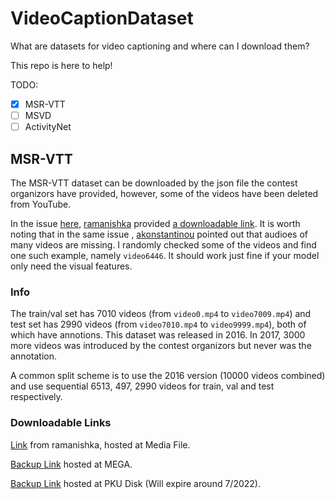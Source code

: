 # VideoCaptionDataset

What are datasets for video captioning and where can I download them?

This repo is here to help!

TODO:
- [x] MSR-VTT
- [ ] MSVD
- [ ] ActivityNet

## MSR-VTT

The MSR-VTT dataset can be downloaded by the json file the contest organizors have provided, however, some of the videos have been deleted from YouTube.

In the issue [here](https://github.com/VisionLearningGroup/caption-guided-saliency/issues/6), [ramanishka](https://github.com/ramanishka) provided [a downloadable link](https://www.mediafire.com/folder/h14iarbs62e7p/shared). It is worth noting that in the same issue , [akonstantinou](https://github.com/akonstantinou) pointed out that audioes of many videos are missing. I randomly checked some of the videos and find one such example, namely `video6446`. It should work just fine if your model only need the visual features.

### Info

The train/val set has 7010 videos (from `video0.mp4` to `video7009.mp4`) and test set has 2990 videos (from `video7010.mp4` to `video9999.mp4`), both of which have annotions. This dataset was released in 2016. In 2017, 3000 more videos was introduced by the contest organizors but never was the annotation.

A common split scheme is to use the 2016 version (10000 videos combined) and use sequential 6513, 497, 2990 videos for train, val and test respectively.

### Downloadable Links

[Link](https://www.mediafire.com/folder/h14iarbs62e7p/shared) from ramanishka, hosted at Media File.

[Backup Link](https://mega.nz/folder/Lpo0QaCb) hosted at MEGA.

[Backup Link](https://disk.pku.edu.cn:443/link/2796E06228387AF1DF6625E23E9722E1) hosted at PKU Disk (Will expire around 7/2022).

